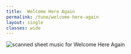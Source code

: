 ```yaml
---
title:  Welcome Here Again
permalink: /tune/welcome-here-again
layout: single
classes: wide
---
```


<img src="/tune/scan/welcome-here-again.jpg" alt="scanned sheet music for Welcome Here Again">

